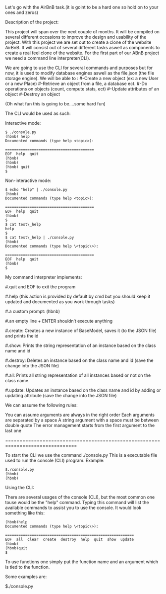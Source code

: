 Let's go with the AirBnB task.(it is goint to be a hard one so hold on to your ones and zeros)

Description of the project:

This project will span over the next couple of months. It will be compiled on several different occasions to improve the design and usability of the project.
With this project we are set out to create a clone of the website AirBnB.
It will consist out of several different tasks aswell as components to create a real feel clone of the website. For the first part of our ABnB project we need a command line interpreter(CLI).

We are going to use the CLI for several commands and purposes but for now, it is used to modify database engines aswell as the file.json (the file storage engine).
We will be able to :
#-Create a new object (ex: a new User or a new Place)
#-Retrieve an object from a file, a database ect.
#-Do operations on objects (count, compute stats, ect)
#-Update attributes of an object
#-Destroy an object

(Oh what fun this is going to be....some hard fun)

The CLI would be used as such:

Interactive mode:

	$ ./console.py
	(hbnb) help
	Documented commands (type help <topic>):

	========================================
	EOF  help  quit
	(hbnb) 
	(hbnb)
	(hbnb) quit
	$

Non-interactive mode:

	$ echo "help" | ./console.py
	(hbnb)
	Documented commands (type help <topic>):

	========================================
	EOF  help  quit
	(hbnb) 
	$
	$ cat test\_help
	help
	$
	$ cat test\_help | ./console.py
	(hbnb)
	Documented commands (type help \<topic\>):

	========================================
	EOF  help  quit
	(hbnb)
	$

My command interpreter implements:

#.quit and EOF to exit the program

#.help (this action is provided by default by cmd but you should keep it updated and documented as you work through tasks)

#.a custom prompt: (hbnb)

#.an empty line + ENTER shouldn’t execute anything

#.create: Creates a new instance of BaseModel, saves it (to the JSON file) and prints the id

#.show: Prints the string representation of an instance based on the class name and id

#.destroy: Deletes an instance based on the class name and id (save the change into the JSON file)

#.all: Prints all string representation of all instances based or not on the class name.

#.update: Updates an instance based on the class name and id by adding or updating attribute (save the change into the JSON file)



We can assume the following rules:

You can assume arguments are always in the right order
Each arguments are separated by a space
A string argument with a space must be between double quote
The error management starts from the first argument to the last one

===============================================================================

To start the CLI we use the command ./console.py
This is a executable file used to run the console (CLI) program.
Example:

	$./console.py
	(hbnb)
	(hbnb)

Using the CLI:

There are several usages of the console (CLI), but the most common one touse would be the "help" command.
Typing this command will list the available commands to assist you to use the console.
It would look something like this:

	(hbnb)help
	Documented commands (type help \<topic\>):

	==========================================================
	EOF  all  clear  create  destroy  help  quit  show  update
	(hbnb)
	(hbnb)quit
	$

To use functions one simply put the function name and an argument which is tied to the function.

Some examples are:

$./console.py


